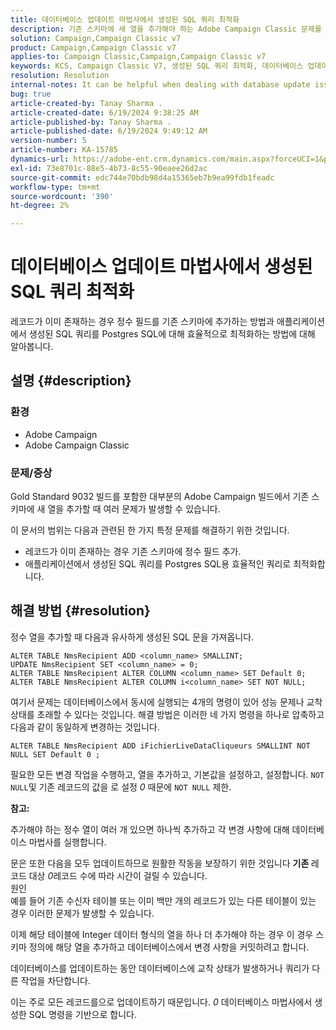 ```yaml
---
title: 데이터베이스 업데이트 마법사에서 생성된 SQL 쿼리 최적화
description: 기존 스키마에 새 열을 추가해야 하는 Adobe Campaign Classic 문제를 해결하는 방법을 알아봅니다.
solution: Campaign,Campaign Classic v7
product: Campaign,Campaign Classic v7
applies-to: Campaign Classic,Campaign,Campaign Classic v7
keywords: KCS, Campaign Classic V7, 생성된 SQL 쿼리 최적화, 데이터베이스 업데이트 마법사
resolution: Resolution
internal-notes: It can be helpful when dealing with database update issues with big tables
bug: true
article-created-by: Tanay Sharma .
article-created-date: 6/19/2024 9:38:25 AM
article-published-by: Tanay Sharma .
article-published-date: 6/19/2024 9:49:12 AM
version-number: 5
article-number: KA-15785
dynamics-url: https://adobe-ent.crm.dynamics.com/main.aspx?forceUCI=1&pagetype=entityrecord&etn=knowledgearticle&id=533de7a7-1f2e-ef11-840b-6045bd0065b6
exl-id: 73e8701c-88e5-4b73-8c55-90eaee26d2ac
source-git-commit: edc744e70bdb98d4a15365eb7b9ea99fdb1feadc
workflow-type: tm+mt
source-wordcount: '390'
ht-degree: 2%

---
```


# 데이터베이스 업데이트 마법사에서 생성된 SQL 쿼리 최적화


레코드가 이미 존재하는 경우 정수 필드를 기존 스키마에 추가하는 방법과 애플리케이션에서 생성된 SQL 쿼리를 Postgres SQL에 대해 효율적으로 최적화하는 방법에 대해 알아봅니다.

## 설명 {#description}


### <b>환경</b>

- Adobe Campaign
- Adobe Campaign Classic


### 문제/증상

Gold Standard 9032 빌드를 포함한 대부분의 Adobe Campaign 빌드에서 기존 스키마에 새 열을 추가할 때 여러 문제가 발생할 수 있습니다.

이 문서의 범위는 다음과 관련된 한 가지 특정 문제를 해결하기 위한 것입니다.

- 레코드가 이미 존재하는 경우 기존 스키마에 정수 필드 추가.
- 애플리케이션에서 생성된 SQL 쿼리를 Postgres SQL용 효율적인 쿼리로 최적화합니다.



## 해결 방법 {#resolution}


정수 열을 추가할 때 다음과 유사하게 생성된 SQL 문을 가져옵니다.


```
ALTER TABLE NmsRecipient ADD <column_name> SMALLINT;
UPDATE NmsRecipient SET <column_name> = 0;
ALTER TABLE NmsRecipient ALTER COLUMN <column_name> SET Default 0;
ALTER TABLE NmsRecipient ALTER COLUMN i<column_name> SET NOT NULL;
```


여기서 문제는 데이터베이스에서 동시에 실행되는 4개의 명령이 있어 성능 문제나 교착 상태를 초래할 수 있다는 것입니다.
해결 방법은 이러한 네 가지 명령을 하나로 압축하고 다음과 같이 동일하게 변경하는 것입니다.


```
ALTER TABLE NmsRecipient ADD iFichierLiveDataCliqueurs SMALLINT NOT NULL SET Default 0 ;
```


필요한 모든 변경 작업을 수행하고, 열을 추가하고, 기본값을 설정하고, 설정합니다. `NOT NULL`및 기존 레코드의 값을 로 설정 *0* 때문에 `NOT NULL` 제한.

<b>참고:</b>

추가해야 하는 정수 열이 여러 개 있으면 하나씩 추가하고 각 변경 사항에 대해 데이터베이스 마법사를 실행합니다.

문은 또한 다음을 모두 업데이트하므로 원활한 작동을 보장하기 위한 것입니다 <b>기존 </b>레코드 대상 *0*레코드 수에 따라 시간이 걸릴 수 있습니다.
<br>원인<br>
예를 들어 기존 수신자 테이블 또는 이미 백만 개의 레코드가 있는 다른 테이블이 있는 경우 이러한 문제가 발생할 수 있습니다.

이제 해당 테이블에 Integer 데이터 형식의 열을 하나 더 추가해야 하는 경우 이 경우 스키마 정의에 해당 열을 추가하고 데이터베이스에서 변경 사항을 커밋하려고 합니다.

데이터베이스를 업데이트하는 동안 데이터베이스에 교착 상태가 발생하거나 쿼리가 다른 작업을 차단합니다.

이는 주로 모든 레코드를으로 업데이트하기 때문입니다. *0* 데이터베이스 마법사에서 생성한 SQL 명령을 기반으로 합니다.
